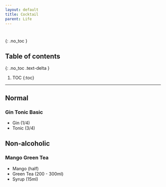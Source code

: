 ```yaml
---
layout: default
title: Cocktail
parent: Life
---
```

# 
{: .no_toc }

## Table of contents
{: .no_toc .text-delta }

1. TOC
{:toc}

---
## Normal
### Gin Tonic Basic
- Gin (1/4)
- Tonic (3/4)

## Non-alcoholic
### Mango Green Tea
- Mango (half)
- Green Tea (200 - 300ml)
- Syrup (15ml)